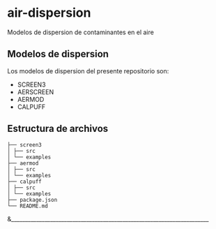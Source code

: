 # air-dispersion

Modelos de dispersion de contaminantes en el aire

## Modelos de dispersion

Los modelos de dispersion del presente repositorio son:

- SCREEN3
- AERSCREEN
- AERMOD
- CALPUFF

## Estructura de archivos

```terminal
├── screen3
│ ├── src
│ └── examples
├── aermod
│ ├── src
│ └── examples
├── calpuff
│ ├── src
│ └── examples
├── package.json
└── README.md
```

&_______________________________________________________________________
